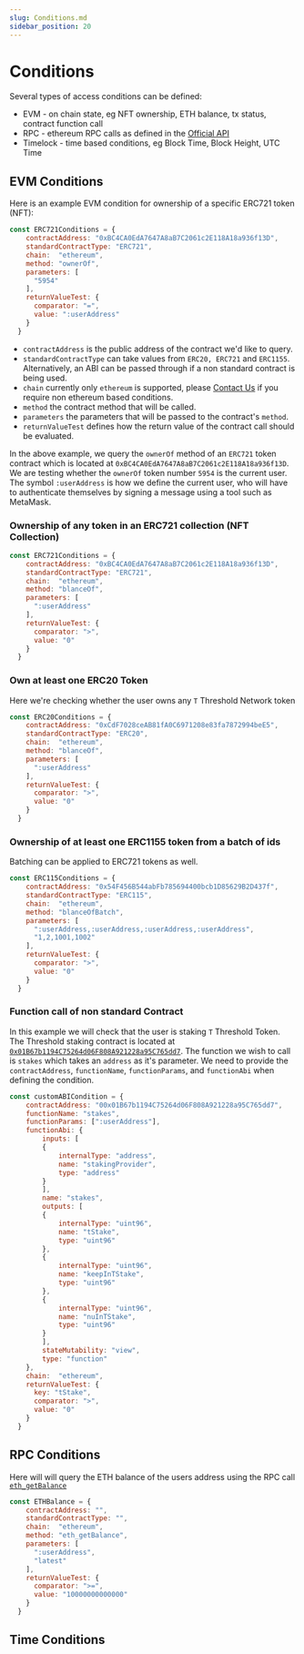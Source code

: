 ```yaml
---
slug: Conditions.md
sidebar_position: 20
---
```


# Conditions
Several types of access conditions can be defined:
- EVM - on chain state, eg NFT ownership, ETH balance, tx status, contract function call
- RPC - ethereum RPC calls as defined in the [Official API](https://ethereum.org/en/developers/docs/apis/json-rpc/#json-rpc-methods)
- Timelock - time based conditions, eg Block Time, Block Height, UTC Time

## EVM Conditions
Here is an example EVM condition for ownership of a specific ERC721 token (NFT):

```js
const ERC721Conditions = {
    contractAddress: "0xBC4CA0EdA7647A8aB7C2061c2E118A18a936f13D",
    standardContractType: "ERC721",
    chain:  "ethereum",
    method: "ownerOf",
    parameters: [
      "5954"
    ],
    returnValueTest: {
      comparator: "=",
      value: ":userAddress"
    }
  }
```

- `contractAddress` is the public address of the contract we'd like to query.
- `standardContractType` can take values from `ERC20, ERC721` and `ERC1155`. Alternatively, an ABI can be passed through if a non standard contract is being used.
- `chain` currently only `ethereum` is supported, please [Contact Us](https://discord.gg/RwjHbgA7uQ) if you require non ethereum based conditions.
- `method` the contract method that will be called.
- `parameters` the parameters that will be passed to the contract's `method`.
- `returnValueTest` defines how the return value of the contract call should be evaluated.

In the above example, we query the `ownerOf` method of an `ERC721` token contract which is located at `0xBC4CA0EdA7647A8aB7C2061c2E118A18a936f13D`.
We are testing whether the `ownerOf` token number `5954` is the current user.
The symbol `:userAddress` is how we define the current user, who will have to authenticate themselves by signing a message using a tool such as MetaMask.

### Ownership of any token in an ERC721 collection (NFT Collection)

```js
const ERC721Conditions = {
    contractAddress: "0xBC4CA0EdA7647A8aB7C2061c2E118A18a936f13D",
    standardContractType: "ERC721",
    chain:  "ethereum",
    method: "blanceOf",
    parameters: [
      ":userAddress"
    ],
    returnValueTest: {
      comparator: ">",
      value: "0"
    }
  }
```

### Own at least one ERC20 Token
Here we're checking whether the user owns any `T` Threshold Network token
```js
const ERC20Conditions = {
    contractAddress: "0xCdF7028ceAB81fA0C6971208e83fa7872994beE5",
    standardContractType: "ERC20",
    chain:  "ethereum",
    method: "blanceOf",
    parameters: [
      ":userAddress"
    ],
    returnValueTest: {
      comparator: ">",
      value: "0"
    }
  }
```

### Ownership of at least one ERC1155 token from a batch of ids
Batching can be applied to ERC721 tokens as well.
```js
const ERC115Conditions = {
    contractAddress: "0x54F456B544abFb785694400bcb1D85629B2D437f",
    standardContractType: "ERC115",
    chain:  "ethereum",
    method: "blanceOfBatch",
    parameters: [
      ":userAddress,:userAddress,:userAddress,:userAddress",
      "1,2,1001,1002"
    ],
    returnValueTest: {
      comparator: ">",
      value: "0"
    }
  }
```

### Function call of non standard Contract
In this example we will check that the user is staking `T` Threshold Token.
The Threshold staking contract is located at [`0x01B67b1194C75264d06F808A921228a95C765dd7`](https://etherscan.io/address/0x01b67b1194c75264d06f808a921228a95c765dd7#readProxyContract).
The function we wish to call is `stakes` which takes an `address` as it's parameter.
We need to provide the `contractAddress`, `functionName`, `functionParams`, and `functionAbi` when defining the condition.

```js
const customABICondition = {
    contractAddress: "00x01B67b1194C75264d06F808A921228a95C765dd7",
    functionName: "stakes",
    functionParams: [":userAddress"],
    functionAbi: {
        inputs: [
        {
            internalType: "address",
            name: "stakingProvider",
            type: "address"
        }
        ],
        name: "stakes",
        outputs: [
        {
            internalType: "uint96",
            name: "tStake",
            type: "uint96"
        },
        {
            internalType: "uint96",
            name: "keepInTStake",
            type: "uint96"
        },
        {
            internalType: "uint96",
            name: "nuInTStake",
            type: "uint96"
        }
        ],
        stateMutability: "view",
        type: "function"
    },
    chain:  "ethereum",
    returnValueTest: {
      key: "tStake",
      comparator: ">",
      value: "0"
    }
  }
```

## RPC Conditions

Here will will query the ETH balance of the users address using the RPC call [`eth_getBalance`](https://ethereum.org/en/developers/docs/apis/json-rpc/#eth_getbalance)
```js
const ETHBalance = {
    contractAddress: "",
    standardContractType: "",
    chain:  "ethereum",
    method: "eth_getBalance",
    parameters: [
      ":userAddress",
      "latest"
    ],
    returnValueTest: {
      comparator: ">=",
      value: "10000000000000"
    }
  }
```

## Time Conditions